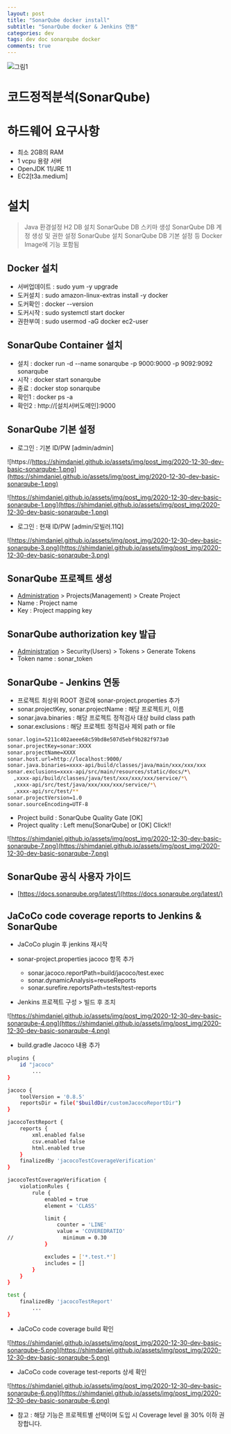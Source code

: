```yaml
---
layout: post
title: "SonarQube docker install"
subtitle: "SonarQube docker & Jenkins 연동"
categories: dev
tags: dev doc sonarqube docker
comments: true
---
```


![그림1](https://shimdaniel.github.io/assets/img/post_img/2020-12-30-dev-basic-sonarqube.png)

# 코드정적분석(SonarQube)

# 하드웨어 요구사항

- 최소 2GB의 RAM
- 1 vcpu 용량 서버
- OpenJDK 11/JRE 11
- EC2[t3a.medium]

# 설치

> Java 환경설정
H2 DB 설치
SonarQube DB 스키마 생성
SonarQube DB 계정 생성 및 권한 설정
SonarQube 설치
SonarQube DB 기본 설정 등 Docker Image에 기능 포함됨

## Docker 설치

- 서버업데이트 : sudo yum -y upgrade
- 도커설치 : sudo amazon-linux-extras install -y docker
- 도커확인 : docker --version
- 도커시작 : sudo systemctl start docker
- 권한부여 : sudo usermod -aG docker ec2-user

## SonarQube Container 설치

- 설치 : docker run -d --name sonarqube -p 9000:9000 -p 9092:9092 sonarqube
- 시작 : docker start sonarqube
- 종료 : docker stop sonarqube
- 확인1 : docker ps -a
- 확인2 : http://[설치서버도메인]:9000

## SonarQube 기본 설정

- 로그인 : 기본 ID/PW [admin/admin]

![https://https://shimdaniel.github.io/assets/img/post_img/2020-12-30-dev-basic-sonarqube-1.png](https://shimdaniel.github.io/assets/img/post_img/2020-12-30-dev-basic-sonarqube-1.png)

![https://shimdaniel.github.io/assets/img/post_img/2020-12-30-dev-basic-sonarqube-1.png](https://shimdaniel.github.io/assets/img/post_img/2020-12-30-dev-basic-sonarqube-1.png)

- 로그인 : 현재 ID/PW [admin/모빌러.11Q]

![https://shimdaniel.github.io/assets/img/post_img/2020-12-30-dev-basic-sonarqube-3.png](https://shimdaniel.github.io/assets/img/post_img/2020-12-30-dev-basic-sonarqube-3.png)

## SonarQube 프로젝트 생성

- [Administration](http://localhost:9000/admin) > Projects(Management) > Create Project
- Name : Project name
- Key : Project mapping key

## SonarQube authorization key 발급

- [Administration](http://localhost:9000/admin) > Security(Users) > Tokens > Generate Tokens
- Token name : sonar_token

## SonarQube - Jenkins 연동

- 프로젝트 최상위 ROOT 경로에  sonar-project.properties  추가
- sonar.projectKey, sonar.projectName : 해당 프로젝트키, 이름
- sonar.java.binaries : 해당 프로젝트 정적검사 대상  build class path
- sonar.exclusions : 해당 프로젝트 정적검사 제외 path or file

```bash
sonar.login=5211c402aeee68c59bd8e507d5ebf9b282f973a0
sonar.projectKey=sonar:XXXX
sonar.projectName=XXXX
sonar.host.url=http://localhost:9000/
sonar.java.binaries=xxxx-api/build/classes/java/main/xxx/xxx/xxx
sonar.exclusions=xxxx-api/src/main/resources/static/docs/*\
  ,xxxx-api/build/classes/java/test/xxx/xxx/xxx/service/*\
  ,xxxx-api/src/test/java/xxx/xxx/xxx/service/*\
  ,xxxx-api/src/test/**
sonar.projectVersion=1.0
sonar.sourceEncoding=UTF-8
```

- Project build : SonarQube Quality Gate [OK]
- Project quality : Left menu[SonarQube] or [OK] Click!!

![https://shimdaniel.github.io/assets/img/post_img/2020-12-30-dev-basic-sonarqube-7.png](https://shimdaniel.github.io/assets/img/post_img/2020-12-30-dev-basic-sonarqube-7.png)

## SonarQube 공식 사용자 가이드

- [https://docs.sonarqube.org/latest/](https://docs.sonarqube.org/latest/)

## JaCoCo code coverage reports to Jenkins & SonarQube

- JaCoCo plugin 후 jenkins 재시작
- sonar-project.properties jacoco 항목 추가
    - sonar.jacoco.reportPath=build/jacoco/test.exec
    - sonar.dynamicAnalysis=reuseReports
    - sonar.surefire.reportsPath=tests/test-reports

- Jenkins 프로젝트 구성 > 빌드 후 조치

![https://shimdaniel.github.io/assets/img/post_img/2020-12-30-dev-basic-sonarqube-4.png](https://shimdaniel.github.io/assets/img/post_img/2020-12-30-dev-basic-sonarqube-4.png)

- build.gradle Jacoco 내용 추가

```bash
plugins {
    id "jacoco"
		...
}

jacoco {
    toolVersion = '0.8.5'
    reportsDir = file("$buildDir/customJacocoReportDir")
}

jacocoTestReport {
    reports {
        xml.enabled false
        csv.enabled false
        html.enabled true
    }
    finalizedBy 'jacocoTestCoverageVerification'
}

jacocoTestCoverageVerification {
    violationRules {
        rule {
            enabled = true
            element = 'CLASS'

            limit {
                counter = 'LINE'
                value = 'COVEREDRATIO'
//                minimum = 0.30
            }

            excludes = ['*.test.*']
            includes = []
        }
    }
}

test {
    finalizedBy 'jacocoTestReport'
		...
}
```

- JaCoCo code coverage build 확인

![https://shimdaniel.github.io/assets/img/post_img/2020-12-30-dev-basic-sonarqube-5.png](https://shimdaniel.github.io/assets/img/post_img/2020-12-30-dev-basic-sonarqube-5.png)

- JaCoCo code coverage test-reports 상세 확인

![https://shimdaniel.github.io/assets/img/post_img/2020-12-30-dev-basic-sonarqube-6.png](https://shimdaniel.github.io/assets/img/post_img/2020-12-30-dev-basic-sonarqube-6.png)

- 참고 : 해당 기능은 프로젝트별 선택이며 도입 시 Coverage level 을 30% 이하 권장합니다.